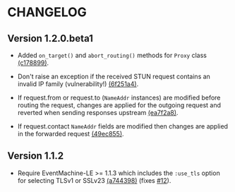 CHANGELOG
=========


Version 1.2.0.beta1
-------------------

- Added `on_target()` and `abort_routing()` methods for `Proxy` class [(c178899)](https://github.com/versatica/OverSIP/commit/c9216872ccd43c3977b8816551f33d9d0c178899).

- Don't raise an exception if the received STUN request contains an invalid IP family (vulnerability!) [(6f251a4)](https://github.com/versatica/OverSIP/commit/7e54d1c89351e0517bc12d543e577dff46f251a4).

- If request.from or request.to (`NameAddr` instances) are modified before routing the request, changes are applied for the outgoing request and reverted when sending responses upstream [(ea7f2a8)](https://github.com/versatica/OverSIP/commit/f7eefd6d8e02d30e61fd219f4426e6e63ea7f2a8).

- If request.contact `NameAddr` fields are modified then changes are applied in the forwarded request [(49ec855)](https://github.com/versatica/OverSIP/commit/0f9d3ec9da96c51197535bcd5f0c65e5749ec855).


Version 1.1.2
-------------

- Require EventMachine-LE >= 1.1.3 which includes the `:use_tls` option for selecting TLSv1 or SSLv23 [(a744398)](https://github.com/versatica/OverSIP/commit/d91d2e4899a777dd7dd101e83fe36a1bca744398) (fixes [#12](https://github.com/versatica/OverSIP/issues/12)).
